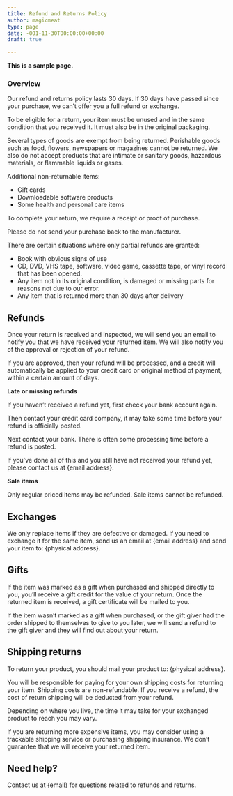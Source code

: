 ```yaml
---
title: Refund and Returns Policy
author: magicmeat
type: page
date: -001-11-30T00:00:00+00:00
draft: true

---
```

**This is a sample page.**

### Overview

Our refund and returns policy lasts 30 days. If 30 days have passed since your purchase, we can’t offer you a full refund or exchange.

To be eligible for a return, your item must be unused and in the same condition that you received it. It must also be in the original packaging.

Several types of goods are exempt from being returned. Perishable goods such as food, flowers, newspapers or magazines cannot be returned. We also do not accept products that are intimate or sanitary goods, hazardous materials, or flammable liquids or gases.

Additional non-returnable items:

  * Gift cards
  * Downloadable software products
  * Some health and personal care items

To complete your return, we require a receipt or proof of purchase.

Please do not send your purchase back to the manufacturer.

There are certain situations where only partial refunds are granted:

  * Book with obvious signs of use
  * CD, DVD, VHS tape, software, video game, cassette tape, or vinyl record that has been opened.
  * Any item not in its original condition, is damaged or missing parts for reasons not due to our error.
  * Any item that is returned more than 30 days after delivery

## Refunds

Once your return is received and inspected, we will send you an email to notify you that we have received your returned item. We will also notify you of the approval or rejection of your refund.

If you are approved, then your refund will be processed, and a credit will automatically be applied to your credit card or original method of payment, within a certain amount of days.

**Late or missing refunds** 

If you haven’t received a refund yet, first check your bank account again.

Then contact your credit card company, it may take some time before your refund is officially posted.

Next contact your bank. There is often some processing time before a refund is posted.

If you’ve done all of this and you still have not received your refund yet, please contact us at {email address}.

**Sale items** 

Only regular priced items may be refunded. Sale items cannot be refunded.

## Exchanges

We only replace items if they are defective or damaged. If you need to exchange it for the same item, send us an email at {email address} and send your item to: {physical address}.

## Gifts

If the item was marked as a gift when purchased and shipped directly to you, you’ll receive a gift credit for the value of your return. Once the returned item is received, a gift certificate will be mailed to you.

If the item wasn’t marked as a gift when purchased, or the gift giver had the order shipped to themselves to give to you later, we will send a refund to the gift giver and they will find out about your return.

## Shipping returns

To return your product, you should mail your product to: {physical address}.

You will be responsible for paying for your own shipping costs for returning your item. Shipping costs are non-refundable. If you receive a refund, the cost of return shipping will be deducted from your refund.

Depending on where you live, the time it may take for your exchanged product to reach you may vary.

If you are returning more expensive items, you may consider using a trackable shipping service or purchasing shipping insurance. We don’t guarantee that we will receive your returned item.

## Need help?

Contact us at {email} for questions related to refunds and returns.